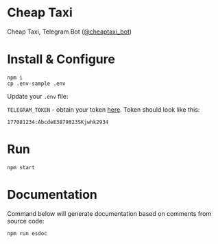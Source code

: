 Cheap Taxi
==========

Cheap Taxi, Telegram Bot ([@cheaptaxi_bot](https://telegram.me/goa_bot))

Install & Configure
===================

```
npm i
cp .env-sample .env
```

Update your `.env` file:

`TELEGRAM_TOKEN` - obtain your token
[here](https://core.telegram.org/bots#botfather). Token should look like this:

```
177081234:AbcdeE3879823SKjwhk2934
```

Run
===

```
npm start
```

Documentation
=============

Command below will generate documentation based on comments from source code:

```
npm run esdoc
```

